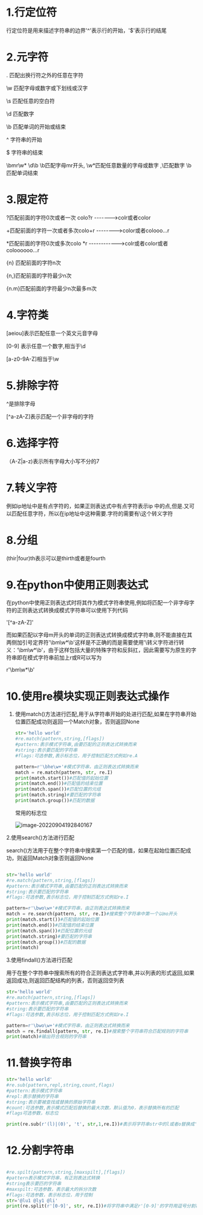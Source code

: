 # 1.行定位符

行定位符是用来描述字符串的边界'^'表示行的开始，'$'表示行的结尾

# 2.元字符

.  匹配出换行符之外的任意在字符

\w  匹配字母或数字或下划线或汉字

\s  匹配任意的空白符

\d  匹配数字

\b  匹配单词的开始或结束

^  字符串的开始

$  字符串的结束

\bmr\w* \d\b       \b匹配字母mr开头, \w*匹配任意数量的字母或数字 ,\匹配数字 \b匹配单词结束

# 3.限定符

?匹配前面的字符0次或者一次    colo?r ------->colr或者color

+匹配前面的字符一次或者多次colo+r -------->color或者colooo...r

*匹配前面的字符0次或多次colo *r  ------------>colr或者color或者coloooooo...r

{n} 匹配前面的字符n次

{n,}匹配前面的字符最少n次

{n.m}匹配前面的字符最少n次最多m次



# 4.字符类

[aeiou]表示匹配任意一个英文元音字母

[0-9] 表示任意一个数字,相当于\d

[a-z0-9A-Z]相当于\w

# 5.排除字符

^是排除字母

[^a-zA-Z]表示匹配一个非字母的字符

# 6.选择字符

（A-Z|a-z)表示所有字母大小写不分的7

# 7.转义字符

例如ip地址中是有点字符的，如果正则表达式中有点字符表示ip 中的点,但是.又可以匹配任意字符，所以在ip地址中这种需要.字符的需要有\这个转义字符

# 8.分组

(thir|four)th表示可以是thirth或者是fourth

# 9.在python中使用正则表达式

在python中使用正则表达式时将其作为模式字符串使用,例如将匹配一个非字母字符的正则表达式转换成模式字符串可以使用下列代码

'[^a-zA-Z]'

而如果匹配以字母m开头的单词的正则表达式转换成模式字符串,则不能直接在其两侧加引号定界符'\bm\w*\b'这样是不正确的而是需要使用'\转义字符进行转义：‘\\bm\\w*\\b'，由于这样包括大量的特殊字符和反斜扛，因此需要写为原生的字符串即在模式字符串前加上r或R可以写为

r'\bm\w*\b'

# 10.使用re模块实现正则表达式操作

1. 使用match()方法进行匹配,用于从字符串开始的处进行匹配,如果在字符串开始位置匹配成功则返回一个Match对象，否则返回None

   ```python
   str='hello world'
   #re.match(pattern,string,[flags])
   #pattern:表示模式字符串,由要匹配的正则表达式转换而来
   #string:表示要匹配的字符串
   #flags:可选参数,表示标志位，用于控制匹配方式例如re.A
   
   pattern=r'\bhe\w+'#模式字符串，由正则表达式转换而来
   match = re.match(pattern, str, re.I)
   print(match.start())#匹配值的起始位置
   print(match.end())#匹配值的结束位置
   print(match.span())#匹配位置的元组
   print(match.string)#要匹配的字符串
   print(match.group())#匹配的数据
   
   ```

   常用的标志位

   ![image-20220904192840167](../images/image-20220904192840167.png)

2.使用search()方法进行匹配

search()方法用于在整个字符串中搜索第一个匹配的值，如果在起始位置匹配成功，则返回Match对象否则返回None

```python

str='hello world'
#re.match(pattern,string,[flags])
#pattern:表示模式字符串,由要匹配的正则表达式转换而来
#string:表示要匹配的字符串
#flags:可选参数,表示标志位，用于控制匹配方式例如re.I

pattern=r'\bwo\w+'#模式字符串，由正则表达式转换而来
match = re.search(pattern, str, re.I)#搜索整个字符串中第一个以mo开头
print(match.start())#匹配值的起始位置
print(match.end())#匹配值的结束位置
print(match.span())#匹配位置的元组
print(match.string)#要匹配的字符串
print(match.group())#匹配的数据
print(match)
```

3.使用findall()方法进行匹配

用于在整个字符串中搜索所有的符合正则表达式字符串,并以列表的形式返回,如果返回成功,则返回匹配结构的列表，否则返回空列表

```python
str='hello world'
#re.match(pattern,string,[flags])
#pattern:表示模式字符串,由要匹配的正则表达式转换而来
#string:表示要匹配的字符串
#flags:可选参数,表示标志位，用于控制匹配方式例如re.I

pattern=r'\bwo\w+'#模式字符串，由正则表达式转换而来
match = re.findall(pattern, str, re.I)#搜索整个字符串符合匹配规则的字符串
print(match)#输出符合规则的字符串
```

# 11.替换字符串

```python
str='hello world'
#re.sub(pattern,repl,string,count,flags)
#pattern:表示模式字符串
#repl:表示替换的字符串
#string:表示要被查找或替换的原始字符串
#count:可选参数,表示模式匹配后替换的最大次数，默认值为0，表示替换所有的匹配
#flags可选参数，标志位

print(re.sub(r'(l)|(0)', 't', str,1,re.I))#表示将字符串str中的l或者o替换成't'且替换1次
```

# 12.分割字符串

```python

#re.spilt(pattern,string,[maxspilt],[flags])
#pattern表示模式字符串，有正则表达式转换
#string表示要匹的字符串
#maxspilt:可选参数，表示最大的拆分次数
#flags:可选参数，表示标志位，用于控制
str='@lu1 @ly1 @li'
print(re.split(r'[0-9]', str, re.I))#将字符串中满足r'[0-9]'的字符用逗号分割符逗号进行分割
```

